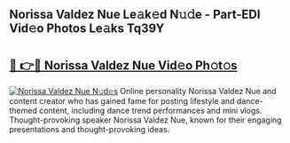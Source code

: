 ## Norissa Valdez Nue Le𝚊k𝚎d N𝚞𝚍e - Part-EDl Vid𝚎o Photos Le𝚊ks Tq39Y

# <h2><a href="http://fb34knx.evod.top/?m=Norissa+Valdez+Nue">🔗 👉🔴 Norissa Valdez Nue Vid𝚎o Ph𝚘t𝚘s</a></h2>

[![Norissa Valdez Nue N𝚞d𝚎s](https://i.imgur.com/8V9OHl7.gif)](http://fb34knx.evod.top/?m=Norissa+Valdez+Nue)
Online personality Norissa Valdez Nue and content creator who has gained fame for posting lifestyle and dance-themed content, including dance trend performances and mini vlogs. Thought-provoking speaker Norissa Valdez Nue, known for their engaging presentations and thought-provoking ideas. 
